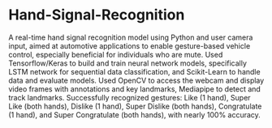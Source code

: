 # Hand-Signal-Recognition
A real-time hand signal recognition model using Python and user camera input, aimed at automotive applications to enable gesture-based vehicle control, especially beneficial for individuals who are mute.
Used Tensorflow/Keras to build and train neural network models, specifically LSTM network for sequential data classification, and Scikit-Learn to handle data and evaluate models. 
Used OpenCV to access the webcam and display video frames with annotations and key landmarks, Mediapipe to detect and track landmarks. 
Successfully recognized gestures: Like (1 hand), Super Like (both hands), Dislike (1 hand), Super Dislike (both hands), Congratulate (1 hand), and Super Congratulate (both hands), with nearly 100% accuracy.
